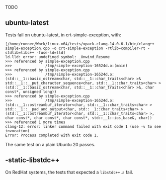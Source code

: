 TODO

## ubuntu-latest

Tests fail on ubuntu-latest, in crt-simple-exception, with:

```console
[/home/runner/Work/linux-x64/tests/xpack-clang-14.0.6-1/bin/clang++ simple-exception.cpp -o crt-simple-exception -rtlib=compiler-rt -stdlib=libc++ -fuse-ld=lld]
ld.lld: error: undefined symbol: _Unwind_Resume
>>> referenced by simple-exception.cpp
>>>               /tmp/simple-exception-16524d.o:(main)
>>> referenced by simple-exception.cpp
>>>               /tmp/simple-exception-16524d.o:(std::__1::basic_ostream<char, std::__1::char_traits<char> >& std::__1::__put_character_sequence<char, std::__1::char_traits<char> >(std::__1::basic_ostream<char, std::__1::char_traits<char> >&, char const*, unsigned long))
>>> referenced by simple-exception.cpp
>>>               /tmp/simple-exception-16524d.o:(std::__1::ostreambuf_iterator<char, std::__1::char_traits<char> > std::__1::__pad_and_output<char, std::__1::char_traits<char> >(std::__1::ostreambuf_iterator<char, std::__1::char_traits<char> >, char const*, char const*, char const*, std::__1::ios_base&, char))
>>> referenced 1 more times
clang-12: error: linker command failed with exit code 1 (use -v to see invocation)
Error: Process completed with exit code 1.
```

The same test on a plain Ubuntu 20 passes.

## -static-libstdc++

On RedHat systems, the tests that expected a `libstdc++.a` fail.
